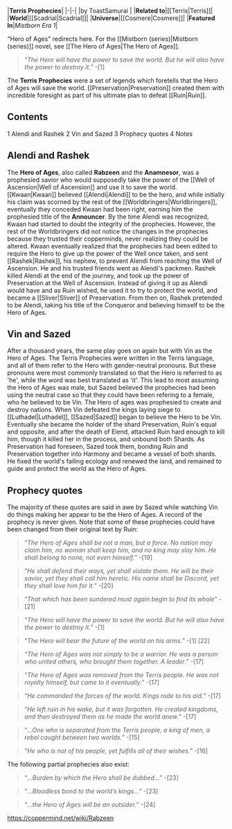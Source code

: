 |**Terris Prophecies**|
|-|-|
|by  ToastSamurai |
|**Related to**|[[Terris\|Terris]]|
|**World**|[[Scadrial\|Scadrial]]|
|**Universe**|[[Cosmere\|Cosmere]]|
|**Featured In**|*Mistborn Era 1*|

"Hero of Ages" redirects here. For the [[Mistborn (series)\|Mistborn (series)]] novel, see [[The Hero of Ages\|The Hero of Ages]].
>“*The Hero will have the power to save the world. But he will also have the power to destroy it.*”
\-[1]


The **Terris Prophecies** were a set of legends which foretells that the Hero of Ages will save the world. [[Preservation\|Preservation]] created them with incredible foresight as part of his ultimate plan to defeat [[Ruin\|Ruin]].

## Contents

1 Alendi and Rashek
2 Vin and Sazed
3 Prophecy quotes
4 Notes


## Alendi and Rashek
The **Hero of Ages**, also called **Rabzeen** and the **Anamnesor**, was a prophesied savior who would supposedly take the power of the [[Well of Ascension\|Well of Ascension]] and use it to save the world. [[Kwaan\|Kwaan]] believed [[Alendi\|Alendi]] to be the hero, and while initially his claim was scorned by the rest of the [[Worldbringers\|Worldbringers]], eventually they conceded Kwaan had been right, earning him the prophesied title of the **Announcer**. By the time Alendi was recognized, Kwaan had started to doubt the integrity of the prophecies. However, the rest of the Worldbringers did not notice the changes in the prophecies because they trusted their copperminds, never realizing they could be altered. Kwaan eventually realized that the prophecies had been edited to require the Hero to give up the power of the Well once taken, and sent [[Rashek\|Rashek]], his nephew, to prevent Alendi from reaching the Well of Ascension. He and his trusted friends went as Alendi's packmen. Rashek killed Alendi at the end of the journey, and took up the power of Preservation at the Well of Ascension. Instead of giving it up as Alendi would have and as Ruin wished, he used it to try to protect the world, and became a [[Sliver\|Sliver]] of Preservation. From then on, Rashek pretended to be Alendi, taking his title of the Conqueror and believing himself to be the Hero of Ages.

## Vin and Sazed
After a thousand years, the same play goes on again but with Vin as the Hero of Ages. The Terris Prophecies were written in the Terris language, and all of them refer to the Hero with gender-neutral pronouns. But these pronouns were most commonly translated so that the Hero is referred to as 'he', while the word was best translated as 'it'. This lead to most assuming the Hero of Ages was male, but Sazed believed the prophecies had been using the neutral case so that they could have been refering to a female, who he believed to be Vin. The Hero of ages was prophesied to create and destroy nations. When Vin defeated the kings laying siege to [[Luthadel\|Luthadel]], [[Sazed\|Sazed]] began to believe the Hero to be Vin. Eventually she became the holder of the shard Preservation, Ruin's equal and opposite, and after the death of Elend, attacked Ruin hard enough to kill him, though it killed her in the process, and unbound both Shards. As Preservation had foreseen, Sazed took them, bonding Ruin and Preservation together into Harmony and became a vessel of both shards. He fixed the world's failing ecology and renewed the land, and remained to guide and protect the world as the Hero of Ages.

## Prophecy quotes
The majority of these quotes are said in awe by Sazed while watching Vin do things making her appear to be the Hero of Ages. A record of the prophecy is never given. Note that some of these prophecies could have been changed from their original text by Ruin:

>“*The Hero of Ages shall be not a man, but a force. No nation may claim him, no woman shall keep him, and no king may slay him. He shall belong to none, not even himself.*”
\-[19]


>“*He shall defend their ways, yet shall violate them. He will be their savior, yet they shall call him heretic. His name shall be Discord, yet they shall love him for it.*”
\-[20]


>“*That which has been sundered must again begin to find its whole*”
\-[21]


>“*The Hero will have the power to save the world. But he will also have the power to destroy it.*”
\-[1]


>“*The Hero will bear the future of the world on his arms.*”
\-[1] [22]


>“*The Hero of Ages was not simply to be a warrior. He was a person who united others, who brought them together. A leader.*”
\-[17]


>“*The Hero of Ages was removed from the Terris people. He was not royalty himself, but came to it eventually.*”
\-[17]


>“*He commanded the forces of the world. Kings rode to his aid.*”
\-[17]


>“*He left ruin in his wake, but it was forgotten. He created kingdoms, and then destroyed them as he made the world anew.*”
\-[17]


>“*...One who is separated from the Terris people, a king of men, a rebel caught between two worlds.*”
\-[15]


>“*He who is not of his people, yet fulfills all of their wishes.*”
\-[16]



The following partial prophecies also exist:

>“*...Burden by which the Hero shall be dubbed...*”
\-[23]


>“*...Bloodless bond to the world’s kings...*”
\-[23]


>“*...the Hero of Ages will be an outsider.*”
\-[24]




https://coppermind.net/wiki/Rabzeen